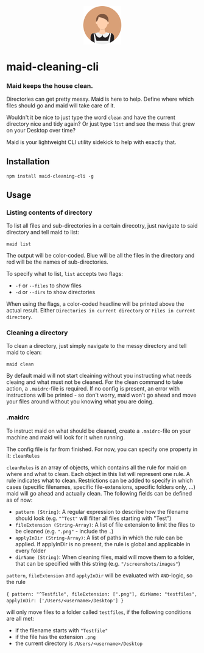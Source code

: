 <p align="center">
  <img src="resources/maid_icon.png" alt="logo" width="100" height="100">
</p>

# maid-cleaning-cli

### Maid keeps the house clean.

Directories can get pretty messy. Maid is here to help. Define where which files should go and maid will take care of it.

Wouldn't it be nice to just type the word `clean` and have the current directory nice and tidy again? Or just type `list` and see the mess that grew on your Desktop over time?

Maid is your lightweight CLI utility sidekick to help with exactly that.

## Installation

```
npm install maid-cleaning-cli -g
```

## Usage

### Listing contents of directory

To list all files and sub-directories in a certain direcotry, just navigate to said directory and tell maid to list:

```
maid list
```

The output will be color-coded. Blue will be all the files in the directory and red will be the names of sub-directories.

To specify what to list, `list` accepts two flags:

- `-f` or `--files` to show files
- `-d` or `--dirs` to show directories

When using the flags, a color-coded headline will be printed above the actual result. Either `Directories in current directory` or `Files in current directory`.

### Cleaning a directory

To clean a directory, just simply navigate to the messy directory and tell maid to clean:

```
maid clean
```

By default maid will not start cleaining without you instructing what needs cleaing and what must not be cleaned. For the clean command to take action, a `.maidrc`-file is required. If no config is present, an error with instructions will be printed - so don't worry, maid won't go ahead and move your files around without you knowing what you are doing.

### .maidrc

To instruct maid on what should be cleaned, create a `.maidrc`-file on your machine and maid will look for it when running.

The config file is far from finished. For now, you can specify one property in it: `cleanRules`

`cleanRules` is an array of objects, which contains all the rule for maid on where and what to clean. Each object in this list will represent one rule. A rule indicates what to clean. Restrictions can be added to specify in which cases (specific filenames, specific file-extensions, specific folders only, ...) maid will go ahead and actually clean. The following fields can be defined as of now:

- `pattern (String)`: A regular expression to describe how the filename should look (e.g. `"^Test"` will filter all files starting with "Test")
- `fileExtension (String-Array)`: A list of file extension to limit the files to be cleaned (e.g. `".png"` - include the `.`)
- `applyInDir (String-Array)`: A list of paths in which the rule can be applied. If applyInDir is no present, the rule is global and applicable in every folder
- `dirName (String)`: When cleaning files, maid will move them to a folder, that can be specified with this string (e.g. `"/screenshots/images"`)

`pattern`, `fileExtension` and `applyInDir` will be evaluated with `AND`-logic, so the rule

`{ pattern: "^Testfile", fileExtension: [".png"], dirName: "testfiles", applyInDir: ['/Users/<username>/Desktop'] }`

will only move files to a folder called `testfiles`, if the following conditions are all met:

- if the filename starts with `"Testfile"`
- if the file has the extension `.png`
- the current directory is `/Users/<username>/Desktop`

